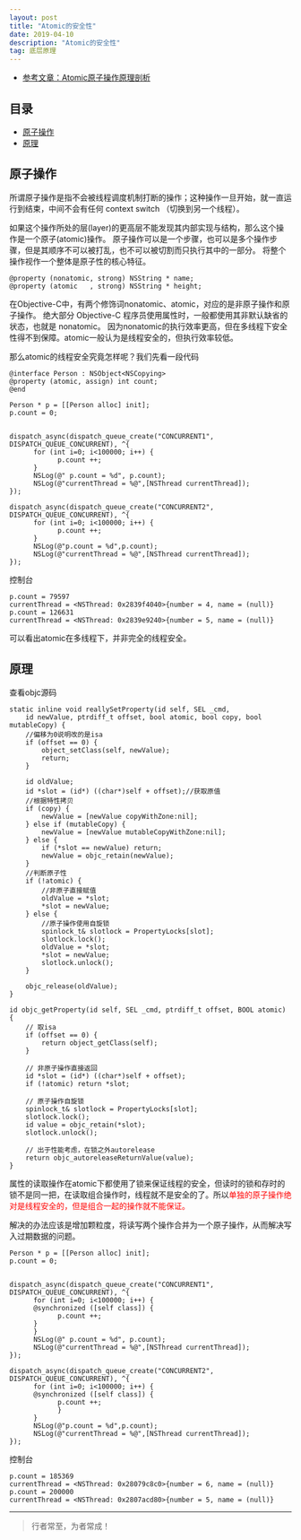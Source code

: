 ```yaml
---
layout: post
title: "Atomic的安全性"
date: 2019-04-10
description: "Atomic的安全性"
tag: 底层原理
---
```



- [参考文章：Atomic原子操作原理剖析](https://juejin.im/post/5c26d855e51d456d14582002)


## 目录
- [原子操作](#content1)   
- [原理](#content2)   






<!-- ************************************************ -->
## <a id="content1"></a>原子操作
所谓原子操作是指不会被线程调度机制打断的操作；这种操作一旦开始，就一直运行到结束，中间不会有任何 context switch （切换到另一个线程）。

如果这个操作所处的层(layer)的更高层不能发现其内部实现与结构，那么这个操作是一个原子(atomic)操作。
原子操作可以是一个步骤，也可以是多个操作步骤，但是其顺序不可以被打乱，也不可以被切割而只执行其中的一部分。
将整个操作视作一个整体是原子性的核心特征。

```
@property (nonatomic, strong) NSString * name;
@property (atomic   , strong) NSString * height;
```

在Objective-C中，有两个修饰词nonatomic、atomic，对应的是非原子操作和原子操作。
绝大部分 Objective-C 程序员使用属性时，一般都使用其非默认缺省的状态，也就是 nonatomic。
因为nonatomic的执行效率更高，但在多线程下安全性得不到保障。atomic一般认为是线程安全的，但执行效率较低。

那么atomic的线程安全究竟怎样呢？我们先看一段代码


```
@interface Person : NSObject<NSCopying>
@property (atomic, assign) int count;
@end
```

```
Person * p = [[Person alloc] init];
p.count = 0;


dispatch_async(dispatch_queue_create("CONCURRENT1", DISPATCH_QUEUE_CONCURRENT), ^{
      for (int i=0; i<100000; i++) {
            p.count ++;
      }
      NSLog(@" p.count = %d", p.count);
      NSLog(@"currentThread = %@",[NSThread currentThread]);
});

dispatch_async(dispatch_queue_create("CONCURRENT2", DISPATCH_QUEUE_CONCURRENT), ^{
      for (int i=0; i<100000; i++) {
            p.count ++;
      }
      NSLog(@"p.count = %d",p.count);
      NSLog(@"currentThread = %@",[NSThread currentThread]);
});
```

控制台
```
p.count = 79597
currentThread = <NSThread: 0x2839f4040>{number = 4, name = (null)}
p.count = 126631
currentThread = <NSThread: 0x2839e9240>{number = 5, name = (null)}
```

可以看出atomic在多线程下，并非完全的线程安全。



<!-- ************************************************ -->
## <a id="content2"></a>原理

查看objc源码
```
static inline void reallySetProperty(id self, SEL _cmd, 
    id newValue, ptrdiff_t offset, bool atomic, bool copy, bool mutableCopy) {
    //偏移为0说明改的是isa
    if (offset == 0) {
        object_setClass(self, newValue);
        return;
    }

    id oldValue;
    id *slot = (id*) ((char*)self + offset);//获取原值
    //根据特性拷贝
    if (copy) {
        newValue = [newValue copyWithZone:nil];
    } else if (mutableCopy) {
        newValue = [newValue mutableCopyWithZone:nil];
    } else {
        if (*slot == newValue) return;
        newValue = objc_retain(newValue);
    }
    //判断原子性
    if (!atomic) {
        //非原子直接赋值
        oldValue = *slot;
        *slot = newValue;
    } else {
        //原子操作使用自旋锁
        spinlock_t& slotlock = PropertyLocks[slot];
        slotlock.lock();
        oldValue = *slot;
        *slot = newValue;        
        slotlock.unlock();
    }

    objc_release(oldValue);
}

id objc_getProperty(id self, SEL _cmd, ptrdiff_t offset, BOOL atomic) {
    // 取isa
    if (offset == 0) {
        return object_getClass(self);
    }

    // 非原子操作直接返回
    id *slot = (id*) ((char*)self + offset);
    if (!atomic) return *slot;
        
    // 原子操作自旋锁
    spinlock_t& slotlock = PropertyLocks[slot];
    slotlock.lock();
    id value = objc_retain(*slot);
    slotlock.unlock();
    
    // 出于性能考虑，在锁之外autorelease
    return objc_autoreleaseReturnValue(value);
}
```

属性的读取操作在atomic下都使用了锁来保证线程的安全，但读时的锁和存时的锁不是同一把，在读取组合操作时，线程就不是安全的了。所以<span style = "color:red">单独的原子操作绝对是线程安全的，但是组合一起的操作就不能保证。</span>

解决的办法应该是增加颗粒度，将读写两个操作合并为一个原子操作，从而解决写入过期数据的问题。

```
Person * p = [[Person alloc] init];
p.count = 0;


dispatch_async(dispatch_queue_create("CONCURRENT1", DISPATCH_QUEUE_CONCURRENT), ^{
      for (int i=0; i<100000; i++) {
      @synchronized ([self class]) {
            p.count ++;
      }
      }
      NSLog(@" p.count = %d", p.count);
      NSLog(@"currentThread = %@",[NSThread currentThread]);
});

dispatch_async(dispatch_queue_create("CONCURRENT2", DISPATCH_QUEUE_CONCURRENT), ^{
      for (int i=0; i<100000; i++) {
      @synchronized ([self class]) {
            p.count ++;
            }
      }
      NSLog(@"p.count = %d",p.count);
      NSLog(@"currentThread = %@",[NSThread currentThread]);
});
```

控制台
```
p.count = 185369
currentThread = <NSThread: 0x28079c8c0>{number = 6, name = (null)}
p.count = 200000
currentThread = <NSThread: 0x2807acd80>{number = 5, name = (null)}
```





----------
>  行者常至，为者常成！


